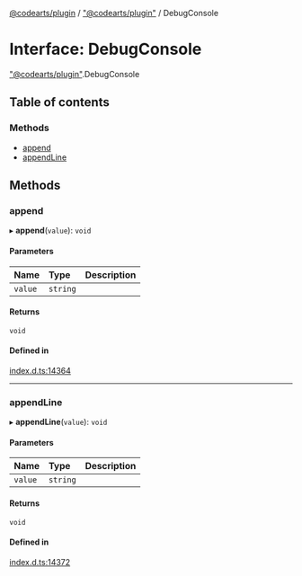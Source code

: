 [@codearts/plugin](../README.md) / ["@codearts/plugin"](../modules/_codearts_plugin_.md) / DebugConsole

# Interface: DebugConsole

["@codearts/plugin"](../modules/_codearts_plugin_.md).DebugConsole

## Table of contents

### Methods

- [append](codearts_plugin_.DebugConsole.md#append)
- [appendLine](codearts_plugin_.DebugConsole.md#appendline)

## Methods

### append

▸ **append**(`value`): `void`

#### Parameters

| Name | Type | Description |
| :------ | :------ | :------ |
| `value` | `string` |  |

#### Returns

`void`

#### Defined in

[index.d.ts:14364](https://github.com/huaweicloud/cloudide-plugin-api/blob/a4193a8/index.d.ts#L14364)

___

### appendLine

▸ **appendLine**(`value`): `void`

#### Parameters

| Name | Type | Description |
| :------ | :------ | :------ |
| `value` | `string` |  |

#### Returns

`void`

#### Defined in

[index.d.ts:14372](https://github.com/huaweicloud/cloudide-plugin-api/blob/a4193a8/index.d.ts#L14372)
